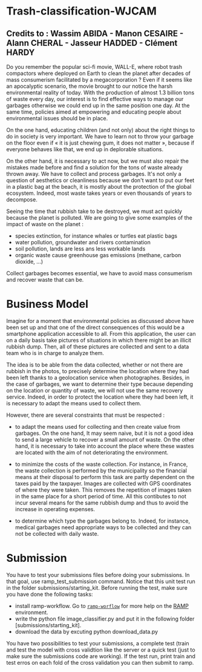 # Trash-classification-WJCAM

## Credits to : Wassim ABIDA - Manon CESAIRE - Alann CHERAL - Jasseur HADDED - Clément HARDY

Do you remember the popular sci-fi movie, WALL-E, where robot trash compactors where deployed on Earth to clean the planet after decades of mass consumerism facilitated by a megacorporation ? Even if it seems like an apocalyptic scenario, the movie brought to our notice the harsh environmental reality of today. With the production of almost 1.3 billion tons of waste every day, our interest is to find effective ways to manage our garbages otherwise we could end up in the same position one day. At the same time, policies aimed at empowering and educating people about environmental issues should be in place.

On the one hand, educating children (and not only) about the right things to do in society is very important. We have to learn not to throw your garbage on the floor even if « it is just chewing gum, it does not matter », because if everyone behaves like that, we end up in deplorable situations.

On the other hand, it is necessary to act now, but we must also repair the mistakes made before and find a solution for the tons of waste already thrown away. We have to collect and process garbages. It's not only a question of aesthetics or cleanliness because we don't want to put our feet in a plastic bag at the beach, it is mostly about the protection of the global ecosystem. Indeed, most waste takes years or even thousands of years to decompose.

Seeing the time that rubbish take to be destroyed, we must act quickly because the planet is polluted. We are going to give some examples of the impact of waste on the planet :

  - species extinction, for instance whales or turtles eat plastic bags
  - water pollution, groundwater and rivers contamination
  - soil pollution, lands are less ans less workable lands
  - organic waste cause greenhouse gas emissions (methane, carbon dioxide, ...)
  
Collect garbages becomes essential, we have to avoid mass consumerism and recover waste that can be.


# Business Model

Imagine for a moment that environmental policies as discussed above have been set up and that one of the direct consequences of this would be a smartphone application accessible to all. From this application, the user can on a daily basis take pictures of situations in which there might be an illicit rubbish dump. Then, all of these pictures are collected and sent to a data team who is in charge to analyze them.

The idea is to be able from the data collected, whether or not there are rubbish in the photos, to precisely determine the location where they had been left thanks to a geolocation service when photographes. Besides, in the case of garbages, we want to determine their type because depending on the location or quantity of waste, we will not use the same recovery service. Indeed, in order to protect the location where they had been left, it is necessary to adapt the means used to collect them.

However, there are several constraints that must be respected :

  - to adapt the means used for collecting and then create value from garbages. On the one hand, It may seem naive, but it is not a good idea to send a large vehicle to recover a small amount of waste. On the other hand, it is necessary to take into account the place where these wastes are located with the aim of not deteriorating the environment.
  
  - to minimize the costs of the waste collection. For instance, in France, the waste collection is performed by the municipality so the financial means at their disposal to perform this task are partly dependent on the taxes paid by the taxpayer. Images are collected with GPS coordinates of where they were taken. This removes the repetition of images taken in the same place for a short period of time. All this contibutes to not incur several means for the same rubbish dump and thus to avoid the increase in operating expenses.
  
  - to determine which type the garbages belong to. Indeed, for instance, medical garbages need appropriate ways to be collected and they can not be collected with daily waste.
  

# Submission

You have to test your submissions files before doing your submissions. In that goal, use ramp_test_submission command. Notice that this unit test run in the folder submissions/starting_kit. Before running the test, make sure you have done the following tasks:

  - install ramp-workflow. Go to [`ramp-worflow`](https://github.com/paris-saclay-cds/ramp-workflow) for more help on the [RAMP](http:www.ramp.studio) environment.
  - write the python file image_classifier.py and put it in the following folder [submissions/starting_kit].
  - download the data by excuting python download_data.py
  
You have two possibilities to test your submissions, a complete test (train and test the model with cross validtion like the server or a quick test (just to make sure the submissions code are working). If the test run, print train and test erros on each fold of the cross validation you can then submit to ramp.
